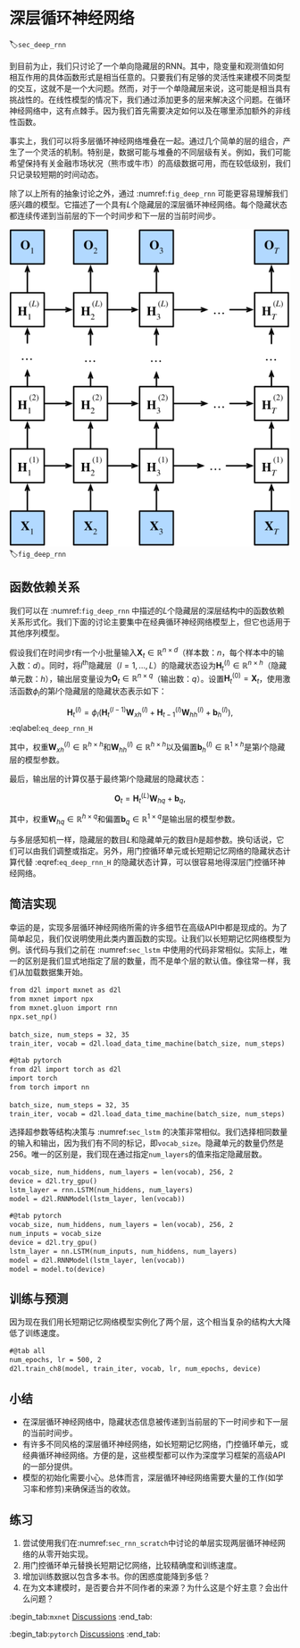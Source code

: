 # 深层循环神经网络

:label:`sec_deep_rnn`

到目前为止，我们只讨论了一个单向隐藏层的RNN。其中，隐变量和观测值如何相互作用的具体函数形式是相当任意的。只要我们有足够的灵活性来建模不同类型的交互，这就不是一个大问题。然而，对于一个单隐藏层来说，这可能是相当具有挑战性的。在线性模型的情况下，我们通过添加更多的层来解决这个问题。在循环神经网络中，这有点棘手。因为我们首先需要决定如何以及在哪里添加额外的非线性函数。

事实上，我们可以将多层循环神经网络堆叠在一起。通过几个简单的层的组合，产生了一个灵活的机制。特别是，数据可能与堆叠的不同层级有关。例如，我们可能希望保持有关金融市场状况（熊市或牛市）的高级数据可用，而在较低级别，我们只记录较短期的时间动态。

除了以上所有的抽象讨论之外，通过 :numref:`fig_deep_rnn` 可能更容易理解我们感兴趣的模型。它描述了一个具有$L$个隐藏层的深层循环神经网络。每个隐藏状态都连续传递到当前层的下一个时间步和下一层的当前时间步。

![深层循环神经网络的结构。](../img/deep-rnn.svg)
:label:`fig_deep_rnn`

## 函数依赖关系

我们可以在 :numref:`fig_deep_rnn` 中描述的$L$个隐藏层的深层结构中的函数依赖关系形式化。我们下面的讨论主要集中在经典循环神经网络模型上，但它也适用于其他序列模型。

假设我们在时间步$t$有一个小批量输入$\mathbf{X}_t \in \mathbb{R}^{n \times d}$（样本数：$n$，每个样本中的输入数：$d$）。同时，将$l^\mathrm{th}$隐藏层（$l=1,\ldots,L$）的隐藏状态设为$\mathbf{H}_t^{(l)}  \in \mathbb{R}^{n \times h}$（隐藏单元数：$h$），输出层变量设为$\mathbf{O}_t \in \mathbb{R}^{n \times q}$（输出数：$q$）。设置$\mathbf{H}_t^{(0)} = \mathbf{X}_t$，使用激活函数$\phi_l$的第$l$个隐藏层的隐藏状态表示如下：

$$\mathbf{H}_t^{(l)} = \phi_l(\mathbf{H}_t^{(l-1)} \mathbf{W}_{xh}^{(l)} + \mathbf{H}_{t-1}^{(l)} \mathbf{W}_{hh}^{(l)}  + \mathbf{b}_h^{(l)}),$$
:eqlabel:`eq_deep_rnn_H`

其中，权重$\mathbf{W}_{xh}^{(l)} \in \mathbb{R}^{h \times h}$和$\mathbf{W}_{hh}^{(l)} \in \mathbb{R}^{h \times h}$以及偏置$\mathbf{b}_h^{(l)} \in \mathbb{R}^{1 \times h}$是第$l$个隐藏层的模型参数。

最后，输出层的计算仅基于最终第$l$个隐藏层的隐藏状态：

$$\mathbf{O}_t = \mathbf{H}_t^{(L)} \mathbf{W}_{hq} + \mathbf{b}_q,$$

其中，权重$\mathbf{W}_{hq} \in \mathbb{R}^{h \times q}$和偏置$\mathbf{b}_q \in \mathbb{R}^{1 \times q}$是输出层的模型参数。

与多层感知机一样，隐藏层的数目$L$和隐藏单元的数目$h$是超参数。换句话说，它们可以由我们调整或指定。另外，用门控循环单元或长短期记忆网络的隐藏状态计算代替 :eqref:`eq_deep_rnn_H` 的隐藏状态计算，可以很容易地得深层门控循环神经网络。

## 简洁实现

幸运的是，实现多层循环神经网络所需的许多细节在高级API中都是现成的。为了简单起见，我们仅说明使用此类内置函数的实现。让我们以长短期记忆网络模型为例。该代码与我们之前在 :numref:`sec_lstm` 中使用的代码非常相似。实际上，唯一的区别是我们显式地指定了层的数量，而不是单个层的默认值。像往常一样，我们从加载数据集开始。

```{.python .input}
from d2l import mxnet as d2l
from mxnet import npx
from mxnet.gluon import rnn
npx.set_np()

batch_size, num_steps = 32, 35
train_iter, vocab = d2l.load_data_time_machine(batch_size, num_steps)
```

```{.python .input}
#@tab pytorch
from d2l import torch as d2l
import torch
from torch import nn

batch_size, num_steps = 32, 35
train_iter, vocab = d2l.load_data_time_machine(batch_size, num_steps)
```

选择超参数等结构决策与 :numref:`sec_lstm` 的决策非常相似。我们选择相同数量的输入和输出，因为我们有不同的标记，即`vocab_size`。隐藏单元的数量仍然是256。唯一的区别是，我们现在通过指定`num_layers`的值来指定隐藏层数。

```{.python .input}
vocab_size, num_hiddens, num_layers = len(vocab), 256, 2
device = d2l.try_gpu()
lstm_layer = rnn.LSTM(num_hiddens, num_layers)
model = d2l.RNNModel(lstm_layer, len(vocab))
```

```{.python .input}
#@tab pytorch
vocab_size, num_hiddens, num_layers = len(vocab), 256, 2
num_inputs = vocab_size
device = d2l.try_gpu()
lstm_layer = nn.LSTM(num_inputs, num_hiddens, num_layers)
model = d2l.RNNModel(lstm_layer, len(vocab))
model = model.to(device)
```

## 训练与预测

因为现在我们用长短期记忆网络模型实例化了两个层，这个相当复杂的结构大大降低了训练速度。

```{.python .input}
#@tab all
num_epochs, lr = 500, 2
d2l.train_ch8(model, train_iter, vocab, lr, num_epochs, device)
```

## 小结

* 在深层循环神经网络中，隐藏状态信息被传递到当前层的下一时间步和下一层的当前时间步。
* 有许多不同风格的深层循环神经网络，如长短期记忆网络，门控循环单元，或经典循环神经网络。方便的是，这些模型都可以作为深度学习框架的高级API的一部分提供。
* 模型的初始化需要小心。总体而言，深层循环神经网络需要大量的工作(如学习率和修剪)来确保适当的收敛。

## 练习

1. 尝试使用我们在:numref:`sec_rnn_scratch`中讨论的单层实现两层循环神经网络的从零开始实现。
2. 用门控循环单元替换长短期记忆网络，比较精确度和训练速度。
3. 增加训练数据以包含多本书。你的困惑度能降到多低？
4. 在为文本建模时，是否要合并不同作者的来源？为什么这是个好主意？会出什么问题？

:begin_tab:`mxnet`
[Discussions](https://discuss.d2l.ai/t/340)
:end_tab:

:begin_tab:`pytorch`
[Discussions](https://discuss.d2l.ai/t/1058)
:end_tab:
